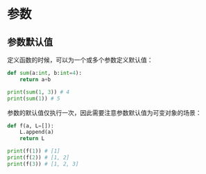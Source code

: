 # 参数

## 参数默认值

定义函数的时候，可以为一个或多个参数定义默认值：

```py
def sum(a:int, b:int=4):
    return a+b

print(sum(1, 3)) # 4
print(sum(1)) # 5
```

参数的默认值仅执行一次，因此需要注意参数默认值为可变对象的场景：

```py
def f(a, L=[]):
    L.append(a)
    return L

print(f(1)) # [1]
print(f(2)) # [1, 2]
print(f(3)) # [1, 2, 3]
```
